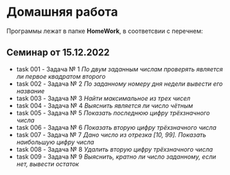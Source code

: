 # Домашняя работа
Программы лежат в папке **HomeWork**, в соответсвии с перечнем:
##  Семинар от 15.12.2022
* task 001 - Задача № 1 *По двум заданным числам проверять является ли первое квадратом второго*
* task 002 - Задача № 2 *По заданному номеру дня недели вывести его название*
* task 003 - Задача № 3 *Найти максимальное из трех чисел*
* task 004 - Задача № 4 *Выяснить является ли число чётным*
* task 005 - Задача № 5 *Показать последнюю цифру трёхзначного числа*
* task 006 - Задача № 6 *Показать вторую цифру трёхзначного числа*
* task 007 - Задача № 7 *Дано число из отрезка [10, 99]. Показать наибольшую цифру числа*
* task 008 - Задача № 8 *Удалить вторую цифру трёхзначного числа*
* task 009 - Задача № 9 *Выяснить, кратно ли число заданному, если нет, вывести остаток*
